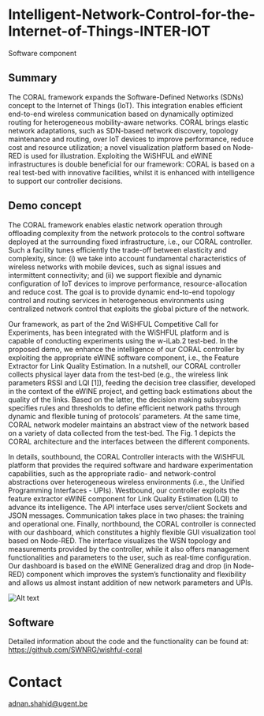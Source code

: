 # Intelligent-Network-Control-for-the-Internet-of-Things-INTER-IOT
Software component
## Summary 
The CORAL framework expands the Software-Defined Networks (SDNs) concept to the Internet of Things (IoT). This integration enables efficient end-to-end wireless communication based on dynamically optimized routing for heterogeneous mobility-aware networks. CORAL brings elastic network adaptations, such as SDN-based network discovery, topology maintenance and routing, over IoT devices to improve performance, reduce cost and resource utilization; a novel visualization platform based on Node-RED is used for illustration. Exploiting the WiSHFUL and eWINE infrastructures is double beneficial for our framework: CORAL is based on a real test-bed with innovative facilities, whilst it is enhanced with intelligence to support our controller decisions.

## Demo concept
The CORAL framework enables elastic network operation through offloading complexity from the network protocols to the control software deployed at the surrounding fixed infrastructure, i.e., our CORAL controller. Such a facility tunes efficiently the trade-off between elasticity and complexity, since: (i) we take into account fundamental characteristics of wireless networks with mobile devices, such as signal issues and intermittent connectivity; and (ii) we support flexible and dynamic configuration of IoT devices to improve performance, resource-allocation and reduce cost. The goal is to provide dynamic end-to-end topology control and routing services in heterogeneous environments using centralized network control that exploits the global picture of the network.

Our framework, as part of the 2nd WiSHFUL Competitive Call for Experiments, has been integrated with the WiSHFUL platform and is capable of conducting experiments using the w-iLab.2 test-bed. In the proposed demo, we enhance the intelligence of our CORAL controller by exploiting the appropriate eWINE software component, i.e., the Feature Extractor for Link Quality Estimation. In a nutshell, our CORAL controller collects physical layer data from the test-bed (e.g., the wireless link parameters RSSI and LQI [1]), feeding the decision tree classifier, developed in the context of the eWINE project, and getting back estimations about the quality of the links. Based on the latter, the decision making subsystem specifies rules and thresholds to define efficient network paths through dynamic and flexible tuning of protocols’ parameters. At the same time, CORAL network modeler maintains an abstract view of the network based on a variety of data collected from the test-bed. The Fig. 1 depicts the CORAL architecture and the interfaces between the different components.

In details, southbound, the CORAL Controller interacts with the WiSHFUL platform that provides the required software and hardware experimentation capabilities, such as the appropriate radio- and network-control abstractions over heterogeneous wireless environments (i.e., the Unified Programming Interfaces - UPIs). Westbound, our controller exploits the feature extractor eWINE component for Link Quality Estimation (LQI) to advance its intelligence. The API interface uses server/client Sockets and JSON messages. Communication takes place in two phases: the training and operational one. Finally, northbound, the CORAL controller is connected with our dashboard, which constitutes a highly flexible GUI visualization tool based on Node-RED. The interface visualizes the WSN topology and measurements provided by the controller, while it also offers management functionalities and parameters to the user, such as real-time configuration. Our dashboard is based on the eWINE Generalized drag and drop (in Node-RED) component which improves the system’s functionality and flexibility and allows us almost instant addition of new network parameters and UPIs.

![Alt text](https://user-images.githubusercontent.com/24733570/31710617-d2945114-b3f5-11e7-8288-6634dcac9ab3.jpg)

## Software 
Detailed information about the code and the functionality can be found at: https://github.com/SWNRG/wishful-coral

# Contact
adnan.shahid@ugent.be

